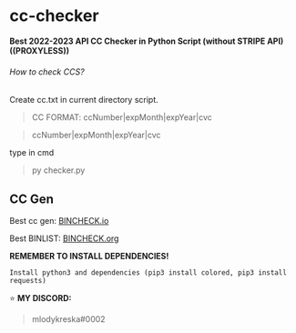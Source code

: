 # cc-checker
**Best 2022-2023 API CC Checker in Python Script (without STRIPE API) ((PROXYLESS))**

###### How to check CCS?
Create cc.txt in current directory script.
> CC FORMAT:
> ccNumber|expMonth|expYear|cvc

> ccNumber|expMonth|expYear|cvc

type in cmd 
> py checker.py


## CC Gen
Best cc gen: [BINCHECK.io](https://bincheck.io/credit-card-generator)

Best BINLIST: [BINCHECK.org](https://bincheck.org/)


**REMEMBER TO INSTALL DEPENDENCIES!**
```
Install python3 and dependencies (pip3 install colored, pip3 install requests)
```

⭐ **MY DISCORD:**
> mlodykreska#0002
